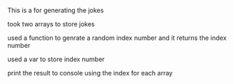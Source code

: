 This is a for generating the jokes


took two arrays to store jokes 

used a function to genrate a random index number and it returns the index number 


used a var to store index number 


print the result to console using the index for each array 